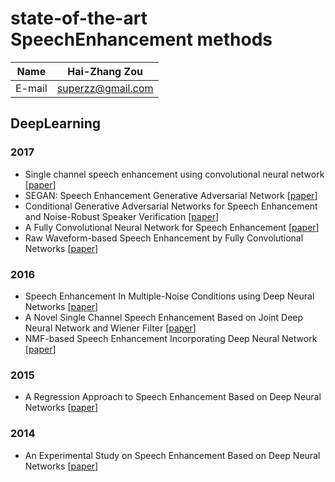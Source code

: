 # state-of-the-art SpeechEnhancement methods 


|Name|Hai-Zhang Zou|
|---|---
|E-mail|superzz@gmail.com


## DeepLearning
### 2017
* Single channel speech enhancement using convolutional neural
network [[paper](http://xueshu.baidu.com/s?wd=paperuri%3A%288e20ebef36821bc701e5d55119d7aa73%29&filter=sc_long_sign&tn=SE_xueshusource_2kduw22v&sc_vurl=http%3A%2F%2Fieeexplore.ieee.org%2Fdocument%2F7945915%2F&ie=utf-8&sc_us=10353052094947466062)] 
* SEGAN: Speech Enhancement Generative Adversarial Network [[paper](http://pdfs.semanticscholar.org/307a/cb91ebc6333f044359aff9284bbe0d48e358.pdf)] 
* Conditional Generative Adversarial Networks for Speech Enhancement and
Noise-Robust Speaker Verification [[paper](https://www.isca-speech.org/archive/Interspeech_2017/pdfs/1620.PDF)] 
* A Fully Convolutional Neural Network for Speech Enhancement [[paper](https://www.isca-speech.org/archive/Interspeech_2017/pdfs/1465.PDF)]
* Raw Waveform-based Speech Enhancement by Fully Convolutional Networks [[paper](http://pdfs.semanticscholar.org/9c05/e21d07734a986063bffe0a0b271a08eb30b6.pdf)] 
### 2016
* Speech Enhancement In Multiple-Noise Conditions using Deep Neural
Networks [[paper](https://www.isca-speech.org/archive/Interspeech_2016/pdfs/0088.PDF)] 
* A Novel Single Channel Speech Enhancement Based
on Joint Deep Neural Network and Wiener Filter [[paper](http://xueshu.baidu.com/s?wd=paperuri%3A%28de2ed9a93abb3edeacde73c2a321e400%29&filter=sc_long_sign&tn=SE_xueshusource_2kduw22v&sc_vurl=http%3A%2F%2Fieeexplore.ieee.org%2Fdocument%2F7489830%2F&ie=utf-8&sc_us=17707163339176136223)] 
* NMF-based Speech Enhancement Incorporating Deep Neural Network [[paper](http://pdfs.semanticscholar.org/8588/b415251e6f17f92a726171d957171fafcb81.pdf)] 
### 2015
* A Regression Approach to Speech Enhancement
Based on Deep Neural Networks [[paper](http://staff.ustc.edu.cn/~jundu/Speech%20signal%20processing/publications/Trans2015_Xu.pdf)] 
### 2014
* An Experimental Study on Speech Enhancement
Based on Deep Neural Networks [[paper](https://ieeexplore.ieee.org/stamp/stamp.jsp?tp=&arnumber=6665000)] 


